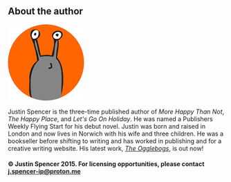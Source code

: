 ## About the author

![](slug.jpg)

Justin Spencer is the three-time published author of *More Happy Than Not*, *The Happy Place*, and *Let's Go On Holiday*. He was named a Publishers Weekly Flying Start for his debut novel.
Justin was born and raised in London and now lives in Norwich with his wife and three children. He was a bookseller before shifting to writing and has worked
in publishing and for a creative writing website. His latest work, [*The Ogglebogs*](README.md), is out now!

#### © Justin Spencer 2015. For licensing opportunities, please contact [j.spencer-ip@proton.me](mailto:j.spencer-ip@proton.me)
